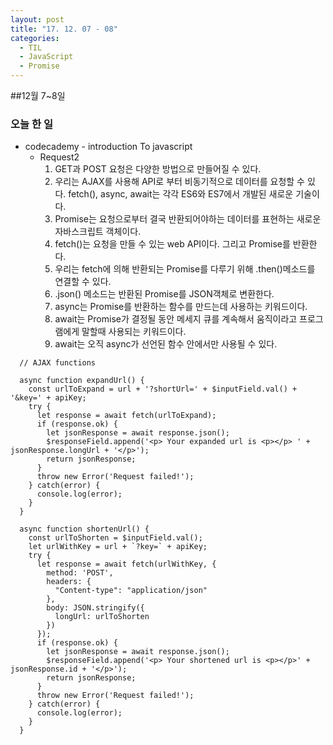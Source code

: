 ```yaml
---
layout: post
title: "17. 12. 07 - 08"
categories:
  - TIL
  - JavaScript
  - Promise
---
```


##12월 7~8일

### 오늘 한 일

-	codecademy - introduction To javascript
	-	Request2
		1.	GET과 POST 요청은 다양한 방법으로 만들어질 수 있다.
		2.	우리는 AJAX를 사용해 API로 부터 비동기적으로 데이터를 요청할 수 있다. fetch(), async, await는 각각 ES6와 ES7에서 개발된 새로운 기술이다.
		3.	Promise는 요청으로부터 결국 반환되어야하는 데이터를 표현하는 새로운 자바스크립트 객체이다.
		4.	fetch()는 요청을 만들 수 있는 web API이다. 그리고 Promise를 반환한다.
		5.	우리는 fetch에 의해 반환되는 Promise를 다루기 위해 .then()메소드를 연결할 수 있다.
		6.	.json() 메소드는 반환된 Promise를 JSON객체로 변환한다.
		7.	async는 Promise를 반환하는 함수를 만드는데 사용하는 키워드이다.
		8.	await는 Promise가 결정될 동안 메세지 큐를 계속해서 움직이라고 프로그램에게 말할때 사용되는 키워드이다.
		9.	await는 오직 async가 선언된 함수 안에서만 사용될 수 있다.

```
  // AJAX functions

  async function expandUrl() {
    const urlToExpand = url + '?shortUrl=' + $inputField.val() + '&key=' + apiKey;
    try {
      let response = await fetch(urlToExpand);
      if (response.ok) {
        let jsonResponse = await response.json();
        $responseField.append('<p> Your expanded url is <p></p> ' + jsonResponse.longUrl + '</p>');
        return jsonResponse;
      }
      throw new Error('Request failed!');
    } catch(error) {
      console.log(error);
    }
  }

  async function shortenUrl() {
    const urlToShorten = $inputField.val();
    let urlWithKey = url + `?key=` + apiKey;
    try {
      let response = await fetch(urlWithKey, {
        method: 'POST',
        headers: {
          "Content-type": "application/json"
        },
        body: JSON.stringify({
          longUrl: urlToShorten
        })
      });
      if (response.ok) {
        let jsonResponse = await response.json();
        $responseField.append('<p> Your shortened url is <p></p>' + jsonResponse.id + '</p>');
        return jsonResponse;
      }
      throw new Error('Request failed!');
    } catch(error) {
      console.log(error);
    }
  }

```
